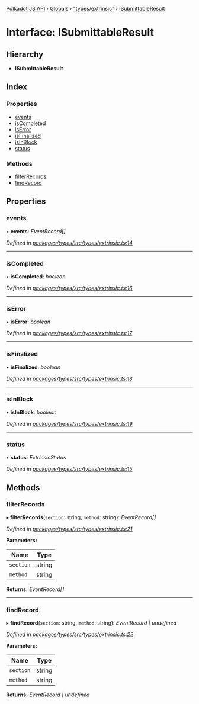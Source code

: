 [Polkadot JS API](../README.md) › [Globals](../globals.md) › ["types/extrinsic"](../modules/_types_extrinsic_.md) › [ISubmittableResult](_types_extrinsic_.isubmittableresult.md)

# Interface: ISubmittableResult

## Hierarchy

* **ISubmittableResult**

## Index

### Properties

* [events](_types_extrinsic_.isubmittableresult.md#events)
* [isCompleted](_types_extrinsic_.isubmittableresult.md#iscompleted)
* [isError](_types_extrinsic_.isubmittableresult.md#iserror)
* [isFinalized](_types_extrinsic_.isubmittableresult.md#isfinalized)
* [isInBlock](_types_extrinsic_.isubmittableresult.md#isinblock)
* [status](_types_extrinsic_.isubmittableresult.md#status)

### Methods

* [filterRecords](_types_extrinsic_.isubmittableresult.md#filterrecords)
* [findRecord](_types_extrinsic_.isubmittableresult.md#findrecord)

## Properties

###  events

• **events**: *EventRecord[]*

*Defined in [packages/types/src/types/extrinsic.ts:14](https://github.com/polkadot-js/api/blob/921e55a82e/packages/types/src/types/extrinsic.ts#L14)*

___

###  isCompleted

• **isCompleted**: *boolean*

*Defined in [packages/types/src/types/extrinsic.ts:16](https://github.com/polkadot-js/api/blob/921e55a82e/packages/types/src/types/extrinsic.ts#L16)*

___

###  isError

• **isError**: *boolean*

*Defined in [packages/types/src/types/extrinsic.ts:17](https://github.com/polkadot-js/api/blob/921e55a82e/packages/types/src/types/extrinsic.ts#L17)*

___

###  isFinalized

• **isFinalized**: *boolean*

*Defined in [packages/types/src/types/extrinsic.ts:18](https://github.com/polkadot-js/api/blob/921e55a82e/packages/types/src/types/extrinsic.ts#L18)*

___

###  isInBlock

• **isInBlock**: *boolean*

*Defined in [packages/types/src/types/extrinsic.ts:19](https://github.com/polkadot-js/api/blob/921e55a82e/packages/types/src/types/extrinsic.ts#L19)*

___

###  status

• **status**: *ExtrinsicStatus*

*Defined in [packages/types/src/types/extrinsic.ts:15](https://github.com/polkadot-js/api/blob/921e55a82e/packages/types/src/types/extrinsic.ts#L15)*

## Methods

###  filterRecords

▸ **filterRecords**(`section`: string, `method`: string): *EventRecord[]*

*Defined in [packages/types/src/types/extrinsic.ts:21](https://github.com/polkadot-js/api/blob/921e55a82e/packages/types/src/types/extrinsic.ts#L21)*

**Parameters:**

Name | Type |
------ | ------ |
`section` | string |
`method` | string |

**Returns:** *EventRecord[]*

___

###  findRecord

▸ **findRecord**(`section`: string, `method`: string): *EventRecord | undefined*

*Defined in [packages/types/src/types/extrinsic.ts:22](https://github.com/polkadot-js/api/blob/921e55a82e/packages/types/src/types/extrinsic.ts#L22)*

**Parameters:**

Name | Type |
------ | ------ |
`section` | string |
`method` | string |

**Returns:** *EventRecord | undefined*
